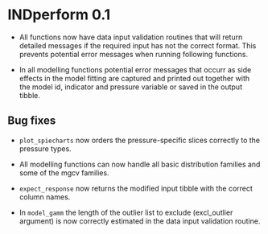 # INDperform 0.1

* All functions now have data input validation routines that will return detailed messages if the required input has not the correct format. This prevents potential error messages when running following functions.

* In all modelling functions potential error messages that occurr as side effects in the model fitting are captured and printed out together with the model id, indicator and pressure variable or saved in the output tibble.

## Bug fixes

* `plot_spiecharts` now orders the pressure-specific slices correctly to the pressure types.

* All modelling functions can now handle all basic distribution families and some of the mgcv families.

* `expect_response` now returns the modified input tibble with the correct column names.

* In `model_gamm` the length of the outlier list to exclude (excl_outlier argument) is now correctly estimated in the data input validation routine.
